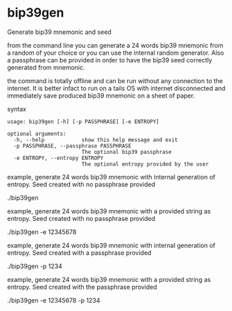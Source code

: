 # bip39gen
Generate bip39 mnemonic and seed

 from the command line you can generate a 24 words bip39 mnemonic from a random of your choice or you can use the internal random generator. Also a passphrase can be provided in order to have the bip39 seed correctly generated from mnemonic.

 the command is totally offline and can be run without any connection to the internet. It is better infact to run on a tails OS with internet disconnected and immediately save produced bip39 mnemonic on a sheet of paper.

 syntax

```
usage: bip39gen [-h] [-p PASSPHRASE] [-e ENTROPY]

optional arguments:
  -h, --help            show this help message and exit
  -p PASSPHRASE, --passphrase PASSPHRASE
                        The optional bip39 passphrase
  -e ENTROPY, --entropy ENTROPY
                        The optional entropy provided by the user
```

 example, generate 24 words bip39 mnemonic with internal generation of entropy. Seed created with no passphrase provided

 ./bip39gen
 
 example, generate 24 words bip39 mnemonic with a provided string as entropy. Seed created with no passphrase provided

 ./bip39gen -e 12345678
 
 example, generate 24 words bip39 mnemonic with internal generation of entropy. Seed created with a passphrase provided

 ./bip39gen -p 1234
 
 example, generate 24 words bip39 mnemonic with a provided string as entropy. Seed created with the passphrase provided

 ./bip39gen -e 12345678 -p 1234




